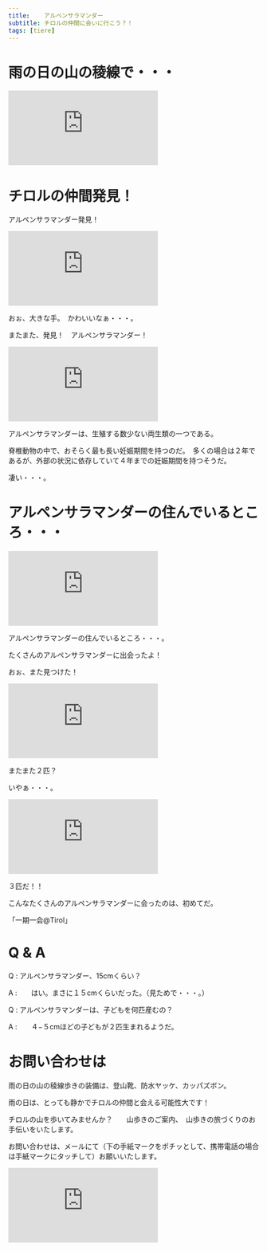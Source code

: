 ```yaml
---
title:    アルペンサラマンダー
subtitle: チロルの仲間に会いに行こう？！
tags: [tiere]
---
```


# 雨の日の山の稜線で・・・

![20240707seefelderjoch](https://piwigo.schickl.de/i.php?/upload/2024/07/17/20240717165545-968afcb4-me.jpg)


# チロルの仲間発見！

アルペンサラマンダー発見！

![20240707alpensalamander](https://piwigo.schickl.de/i.php?/upload/2024/07/17/20240717165722-5254e19d-me.jpg)

おぉ、大きな手。　かわいいなぁ・・・。

またまた、発見！　アルペンサラマンダー！

![20240707slpensalamander2](https://piwigo.schickl.de/i.php?/upload/2024/07/17/20240717165921-f6f4bff5-me.jpg)

アルペンサラマンダーは、生殖する数少ない両生類の一つである。

脊椎動物の中で、おそらく最も長い妊娠期間を持つのだ。　多くの場合は２年であるが、外部の状況に依存していて４年までの妊娠期間を持つそうだ。

凄い・・・。


# アルペンサラマンダーの住んでいるところ・・・

![20240707wanderweg](https://piwigo.schickl.de/i.php?/upload/2024/07/17/20240717170111-e4eccfa7-me.jpg)

アルペンサラマンダーの住んでいるところ・・・。

たくさんのアルペンサラマンダーに出会ったよ！

おぉ、また見つけた！

![20240707alpensalamander3](https://piwigo.schickl.de/i.php?/upload/2024/07/17/20240717170440-5b459798-me.jpg)

またまた２匹？

いやぁ・・・。

![20240707alpensalamander4](https://piwigo.schickl.de/i.php?/upload/2024/07/17/20240717170715-5286acc9-me.jpg)

３匹だ！！

こんなたくさんのアルペンサラマンダーに会ったのは、初めてだ。

「一期一会@Tirol」


# Q & A

Q : アルペンサラマンダー、15cmくらい？

A :　　はい。まさに１５cmくらいだった。（見ためで・・・。）　　

Q : アルペンサラマンダーは、子どもを何匹産むの？

A :　　４−５cmほどの子どもが２匹生まれるようだ。
        

# お問い合わせは

雨の日の山の稜線歩きの装備は、登山靴、防水ヤッケ、カッパズボン。

雨の日は、とっても静かでチロルの仲間と会える可能性大です！

チロルの山を歩いてみませんか？　　山歩きのご案内、　山歩きの旅づくりのお手伝いをいたします。

お問い合わせは、メールにて（下の手紙マークをポチッとして、携帯電話の場合は手紙マークにタッチして）お願いいたします。

![20240707gemse](https://piwigo.schickl.de/i.php?/upload/2024/07/17/20240717170244-0cd37eb3-me.jpg)






